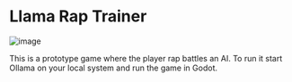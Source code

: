 # Llama Rap Trainer

![image](https://github.com/BruceMacD/llama_rap_trainer/assets/5853428/38a22d3b-846d-4259-9202-e137666d6349)

This is a prototype game where the player rap battles an AI. To run it start Ollama on your local system and run the game in Godot.
